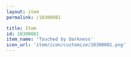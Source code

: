 ```yaml
---
layout: item
permalink: /10300081

title: Item
id: 10300081
item_name: 'Touched by Darkness'
icon_url: 'item/icon/customize/10300081.png'
---
```

